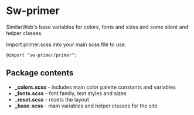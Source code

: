 # Sw-primer
SimilarWeb's base variables for colors, fonts and sizes and some silent and helper classes.

Import primer.scss into your main scss file to use.

```shell
@import "sw-primer/primer";
```

## Package contents

* **_colors.scss**  - includes main color palette constants and variables
* **_fonts.scss**   - font family, text styles and sizes
* **_reset.scss**   - resets the layout
* **_base.scss**   - main variables and helper classes for the site

